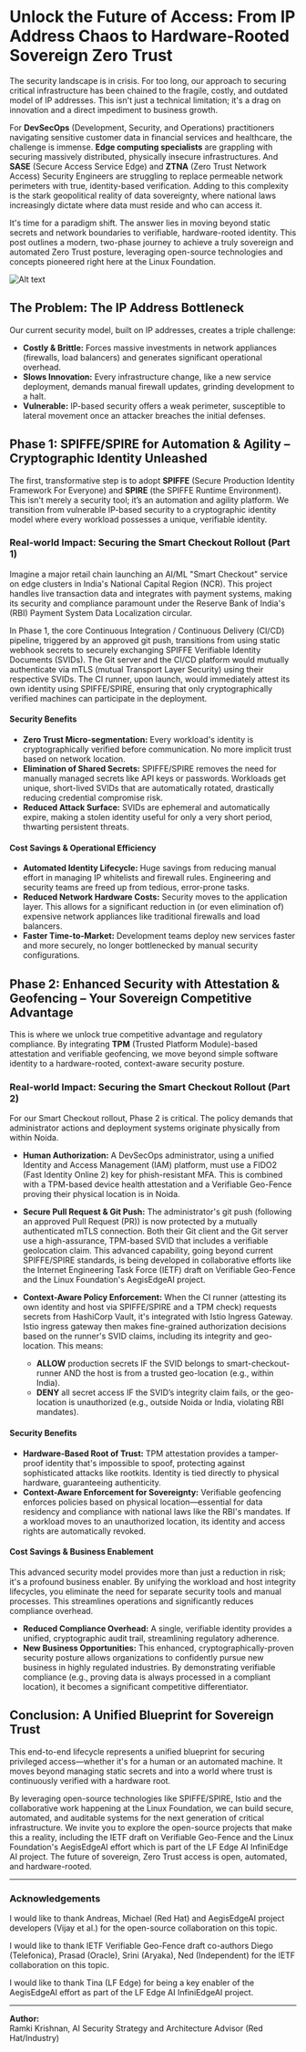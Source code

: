 # Unlock the Future of Access: From IP Address Chaos to Hardware-Rooted Sovereign Zero Trust

The security landscape is in crisis. For too long, our approach to securing critical infrastructure has been chained to the fragile, costly, and outdated model of IP addresses. This isn't just a technical limitation; it's a drag on innovation and a direct impediment to business growth.

For **DevSecOps** (Development, Security, and Operations) practitioners navigating sensitive customer data in financial services and healthcare, the challenge is immense. **Edge computing specialists** are grappling with securing massively distributed, physically insecure infrastructures. And **SASE** (Secure Access Service Edge) and **ZTNA** (Zero Trust Network Access) Security Engineers are struggling to replace permeable network perimeters with true, identity-based verification. Adding to this complexity is the stark geopolitical reality of data sovereignty, where national laws increasingly dictate where data must reside and who can access it.

It's time for a paradigm shift. The answer lies in moving beyond static secrets and network boundaries to verifiable, hardware-rooted identity. This post outlines a modern, two-phase journey to achieve a truly sovereign and automated Zero Trust posture, leveraging open-source technologies and concepts pioneered right here at the Linux Foundation.

![Alt text](https://github.com/lfedgeai/AegisEdgeAI/blob/main/zero-trust/images/AegisEdgeAI-concept.png "Phased Approach to Sovereign Zero Trust")

## The Problem: The IP Address Bottleneck

Our current security model, built on IP addresses, creates a triple challenge:

- **Costly & Brittle:** Forces massive investments in network appliances (firewalls, load balancers) and generates significant operational overhead.
- **Slows Innovation:** Every infrastructure change, like a new service deployment, demands manual firewall updates, grinding development to a halt.
- **Vulnerable:** IP-based security offers a weak perimeter, susceptible to lateral movement once an attacker breaches the initial defenses.

## Phase 1: SPIFFE/SPIRE for Automation & Agility – Cryptographic Identity Unleashed

The first, transformative step is to adopt **SPIFFE** (Secure Production Identity Framework For Everyone) and **SPIRE** (the SPIFFE Runtime Environment). This isn't merely a security tool; it’s an automation and agility platform. We transition from vulnerable IP-based security to a cryptographic identity model where every workload possesses a unique, verifiable identity.

### Real-world Impact: Securing the Smart Checkout Rollout (Part 1)

Imagine a major retail chain launching an AI/ML "Smart Checkout" service on edge clusters in India's National Capital Region (NCR). This project handles live transaction data and integrates with payment systems, making its security and compliance paramount under the Reserve Bank of India's (RBI) Payment System Data Localization circular.

In Phase 1, the core Continuous Integration / Continuous Delivery (CI/CD) pipeline, triggered by an approved git push, transitions from using static webhook secrets to securely exchanging SPIFFE Verifiable Identity Documents (SVIDs). The Git server and the CI/CD platform would mutually authenticate via mTLS (mutual Transport Layer Security) using their respective SVIDs. The CI runner, upon launch, would immediately attest its own identity using SPIFFE/SPIRE, ensuring that only cryptographically verified machines can participate in the deployment.

#### Security Benefits

- **Zero Trust Micro-segmentation:** Every workload's identity is cryptographically verified before communication. No more implicit trust based on network location.
- **Elimination of Shared Secrets:** SPIFFE/SPIRE removes the need for manually managed secrets like API keys or passwords. Workloads get unique, short-lived SVIDs that are automatically rotated, drastically reducing credential compromise risk.
- **Reduced Attack Surface:** SVIDs are ephemeral and automatically expire, making a stolen identity useful for only a very short period, thwarting persistent threats.

#### Cost Savings & Operational Efficiency

- **Automated Identity Lifecycle:** Huge savings from reducing manual effort in managing IP whitelists and firewall rules. Engineering and security teams are freed up from tedious, error-prone tasks.
- **Reduced Network Hardware Costs:** Security moves to the application layer. This allows for a significant reduction in (or even elimination of) expensive network appliances like traditional firewalls and load balancers.
- **Faster Time-to-Market:** Development teams deploy new services faster and more securely, no longer bottlenecked by manual security configurations.

## Phase 2: Enhanced Security with Attestation & Geofencing – Your Sovereign Competitive Advantage

This is where we unlock true competitive advantage and regulatory compliance. By integrating **TPM** (Trusted Platform Module)-based attestation and verifiable geofencing, we move beyond simple software identity to a hardware-rooted, context-aware security posture.

### Real-world Impact: Securing the Smart Checkout Rollout (Part 2)

For our Smart Checkout rollout, Phase 2 is critical. The policy demands that administrator actions and deployment systems originate physically from within Noida.

- **Human Authorization:** A DevSecOps administrator, using a unified Identity and Access Management (IAM) platform, must use a FIDO2 (Fast Identity Online 2) key for phish-resistant MFA. This is combined with a TPM-based device health attestation and a Verifiable Geo-Fence proving their physical location is in Noida.
- **Secure Pull Request & Git Push:** The administrator's git push (following an approved Pull Request (PR)) is now protected by a mutually authenticated mTLS connection. Both their Git client and the Git server use a high-assurance, TPM-based SVID that includes a verifiable geolocation claim. This advanced capability, going beyond current SPIFFE/SPIRE standards, is being developed in collaborative efforts like the Internet Engineering Task Force (IETF) draft on Verifiable Geo-Fence and the Linux Foundation's AegisEdgeAI project.
- **Context-Aware Policy Enforcement:** When the CI runner (attesting its own identity and host via SPIFFE/SPIRE and a TPM check) requests secrets from HashiCorp Vault, it's integrated with Istio Ingress Gateway. Istio ingress gateway then makes fine-grained authorization decisions based on the runner's SVID claims, including its integrity and geo-location. This means:

  - **ALLOW** production secrets IF the SVID belongs to smart-checkout-runner AND the host is from a trusted geo-location (e.g., within India).
  - **DENY** all secret access IF the SVID’s integrity claim fails, or the geo-location is unauthorized (e.g., outside Noida or India, violating RBI mandates).

#### Security Benefits

- **Hardware-Based Root of Trust:** TPM attestation provides a tamper-proof identity that's impossible to spoof, protecting against sophisticated attacks like rootkits. Identity is tied directly to physical hardware, guaranteeing authenticity.
- **Context-Aware Enforcement for Sovereignty:** Verifiable geofencing enforces policies based on physical location—essential for data residency and compliance with national laws like the RBI's mandates. If a workload moves to an unauthorized location, its identity and access rights are automatically revoked.

#### Cost Savings & Business Enablement

This advanced security model provides more than just a reduction in risk; it's a profound business enabler. By unifying the workload and host integrity lifecycles, you eliminate the need for separate security tools and manual processes. This streamlines operations and significantly reduces compliance overhead.

- **Reduced Compliance Overhead:** A single, verifiable identity provides a unified, cryptographic audit trail, streamlining regulatory adherence.
- **New Business Opportunities:** This enhanced, cryptographically-proven security posture allows organizations to confidently pursue new business in highly regulated industries. By demonstrating verifiable compliance (e.g., proving data is always processed in a compliant location), it becomes a significant competitive differentiator.

## Conclusion: A Unified Blueprint for Sovereign Trust

This end-to-end lifecycle represents a unified blueprint for securing privileged access—whether it's for a human or an automated machine. It moves beyond managing static secrets and into a world where trust is continuously verified with a hardware root.

By leveraging open-source technologies like SPIFFE/SPIRE, Istio and the collaborative work happening at the Linux Foundation, we can build secure, automated, and auditable systems for the next generation of critical infrastructure. We invite you to explore the open-source projects that make this a reality, including the IETF draft on Verifiable Geo-Fence and the Linux Foundation's AegisEdgeAI effort which is part of the LF Edge AI InfiniEdge AI project. The future of sovereign, Zero Trust access is open, automated, and hardware-rooted.

---

### Acknowledgements

I would like to thank Andreas, Michael (Red Hat) and AegisEdgeAI project developers (Vijay et al.) for the open-source collaboration on this topic.

I would like to thank IETF Verifiable Geo-Fence draft co-authors Diego (Telefonica), Prasad (Oracle), Srini (Aryaka), Ned (Independent) for the IETF collaboration on this topic.

I would like to thank Tina (LF Edge) for being a key enabler of the AegisEdgeAI effort as part of the LF Edge AI InfiniEdgeAI project.

---

**Author:**  
Ramki Krishnan, AI Security Strategy and Architecture Advisor (Red Hat/Industry)
